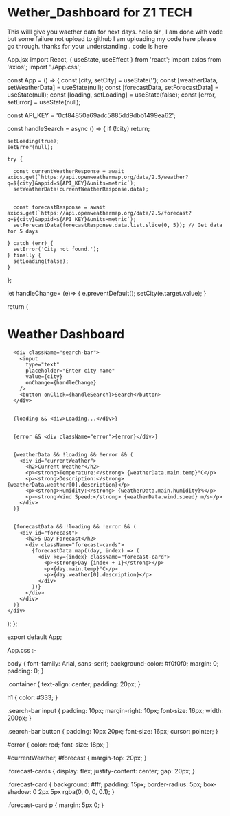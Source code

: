 # Wether_Dashboard for Z1 TECH
This willl give you waether data for next days.
hello sir ,
I am done with vode but some failure not upload to github I am uploading my code here please go through.
thanks for your understanding .
code is here

App.jsx
import React, { useState, useEffect } from 'react';
import axios from 'axios';
import './App.css';

const App = () => {
  const [city, setCity] = useState('');
  const [weatherData, setWeatherData] = useState(null);
  const [forecastData, setForecastData] = useState(null);
  const [loading, setLoading] = useState(false);
  const [error, setError] = useState(null);

  const API_KEY = '0cf84850a69adc5885dd9dbb1499ea62'; 


  const handleSearch = async () => {
    if (!city) return;

    setLoading(true);
    setError(null);

    try {
      
      const currentWeatherResponse = await axios.get(`https://api.openweathermap.org/data/2.5/weather?q=${city}&appid=${API_KEY}&units=metric`);
      setWeatherData(currentWeatherResponse.data);

      
      const forecastResponse = await axios.get(`https://api.openweathermap.org/data/2.5/forecast?q=${city}&appid=${API_KEY}&units=metric`);
      setForecastData(forecastResponse.data.list.slice(0, 5)); // Get data for 5 days

    } catch (err) {
      setError('City not found.');
    } finally {
      setLoading(false);
    }
  };

  let handleChange= (e)=> {
    e.preventDefault();
    setCity(e.target.value);
  }

  return (
    <div className="container">
      <h1>Weather Dashboard</h1>
      
      
      <div className="search-bar">
        <input
          type="text"
          placeholder="Enter city name"
          value={city}
          onChange={handleChange}
        />
        <button onClick={handleSearch}>Search</button>
      </div>
      
      
      {loading && <div>Loading...</div>}

      
      {error && <div className="error">{error}</div>}

      
      {weatherData && !loading && !error && (
        <div id="currentWeather">
          <h2>Current Weather</h2>
          <p><strong>Temperature:</strong> {weatherData.main.temp}°C</p>
          <p><strong>Description:</strong> {weatherData.weather[0].description}</p>
          <p><strong>Humidity:</strong> {weatherData.main.humidity}%</p>
          <p><strong>Wind Speed:</strong> {weatherData.wind.speed} m/s</p>
        </div>
      )}

     
      {forecastData && !loading && !error && (
        <div id="forecast">
          <h2>5-Day Forecast</h2>
          <div className="forecast-cards">
            {forecastData.map((day, index) => (
              <div key={index} className="forecast-card">
                <p><strong>Day {index + 1}</strong></p>
                <p>{day.main.temp}°C</p>
                <p>{day.weather[0].description}</p>
              </div>
            ))}
          </div>
        </div>
      )}
    </div>
  );
};

export default App;




App.css :-

body {
  font-family: Arial, sans-serif;
  background-color: #f0f0f0;
  margin: 0;
  padding: 0;
}

.container {
  text-align: center;
  padding: 20px;
}

h1 {
  color: #333;
}

.search-bar input {
  padding: 10px;
  margin-right: 10px;
  font-size: 16px;
  width: 200px;
}

.search-bar button {
  padding: 10px 20px;
  font-size: 16px;
  cursor: pointer;
}

#error {
  color: red;
  font-size: 18px;
}

#currentWeather, #forecast {
  margin-top: 20px;
}

.forecast-cards {
  display: flex;
  justify-content: center;
  gap: 20px;
}

.forecast-card {
  background: #fff;
  padding: 15px;
  border-radius: 5px;
  box-shadow: 0 2px 5px rgba(0, 0, 0, 0.1);
}

.forecast-card p {
  margin: 5px 0;
}
